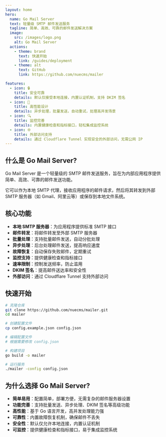 ```yaml
---
layout: home
hero:
  name: Go Mail Server
  text: 轻量级 SMTP 邮件发送服务
  tagline: 简单、高效、可靠的邮件发送解决方案
  image:
    src: /images/logo.png
    alt: Go Mail Server
  actions:
    - theme: brand
      text: 快速开始
      link: /guides/deployment
    - theme: alt
      text: GitHub
      link: https://github.com/nuecms/mailer

features:
  - icon: 🔒
    title: 安全可靠
    details: 默认仅接受本地连接，内置认证机制，支持 DKIM 签名
  - icon: 🚀
    title: 高性能设计
    details: 异步处理，批量发送，自动重试，处理高并发场景
  - icon: 🔍
    title: 监控完善
    details: 内置健康检查和指标接口，轻松集成监控系统
  - icon: 🌐
    title: 外部访问支持
    details: 通过 Cloudflare Tunnel 实现安全的外部访问，无需公网 IP
---
```


## 什么是 Go Mail Server?

Go Mail Server 是一个轻量级的 SMTP 邮件发送服务，旨在为内部应用程序提供简单、高效、可靠的邮件发送功能。

它可以作为本地 SMTP 代理，接收应用程序的邮件请求，然后将其转发到外部 SMTP 服务器（如 Gmail、阿里云等）或保存到本地文件系统。

## 核心功能

- **本地 SMTP 服务器**：为应用程序提供标准 SMTP 接口
- **邮件转发**：将邮件转发至外部 SMTP 服务器
- **批量处理**：支持批量邮件发送，自动分批处理
- **异步处理**：后台处理邮件发送，提高响应速度
- **故障恢复**：自动保存失败邮件，定期重试
- **监控支持**：提供健康检查和指标接口
- **速率限制**：控制发送频率，防止滥用
- **DKIM 签名**：提高邮件送达率和安全性
- **外部访问**：通过 Cloudflare Tunnel 支持外部访问

## 快速开始

```bash
# 克隆仓库
git clone https://github.com/nuecms/mailer.git
cd mailer

# 创建配置文件
cp config.example.json config.json

# 编辑配置文件
# 根据需要修改 config.json

# 构建项目
go build -o mailer

# 运行服务
./mailer -config config.json
```

## 为什么选择 Go Mail Server?

- **简单易用**：配置简单，部署方便，无需复杂的邮件服务器设置
- **功能完善**：支持批量发送、异步处理、DKIM 签名等高级功能
- **高性能**：基于 Go 语言开发，高并发处理能力强
- **可靠性**：内置故障恢复机制，确保邮件不丢失
- **安全性**：默认仅允许本地连接，内置认证机制
- **可监控**：提供健康检查和指标接口，易于集成监控系统
